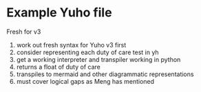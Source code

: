 # Example Yuho file

Fresh for v3

1. work out fresh syntax for Yuho v3 first
2. consider representing each duty of care test in yh
3. get a working interpreter and transpiler working in python
4. returns a float of duty of care
5. transpiles to mermaid and other diagrammatic representations
6. must cover logical gaps as Meng has mentioned
